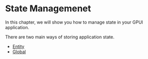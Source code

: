 # State Managemenet

In this chapter, we will show you how to manage state in your GPUI application.

There are two main ways of storing application state.

- [Entity](entity.md)
- [Global](global.md)
